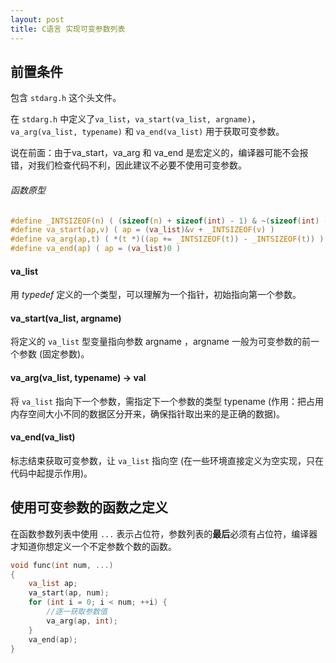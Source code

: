 ```yaml
---
layout: post
title: C语言 实现可变参数列表
---
```

## 前置条件
包含 `stdarg.h` 这个头文件。

在 `stdarg.h` 中定义了`va_list`，`va_start(va_list, argname)`，`va_arg(va_list, typename)` 和 `va_end(va_list)` 用于获取可变参数。

说在前面：由于va_start，va_arg 和 va_end 是宏定义的，编译器可能不会报错，对我们检查代码不利，因此建议不必要不使用可变参数。
######  函数原型
```C
#define _INTSIZEOF(n) ( (sizeof(n) + sizeof(int) - 1) & ~(sizeof(int) - 1) )
#define va_start(ap,v) ( ap = (va_list)&v + _INTSIZEOF(v) )
#define va_arg(ap,t) ( *(t *)((ap += _INTSIZEOF(t)) - _INTSIZEOF(t)) )
#define va_end(ap) ( ap = (va_list)0 )
```

#### va_list
用 *typedef* 定义的一个类型，可以理解为一个指针，初始指向第一个参数。
#### va_start(va_list, argname)
将定义的 `va_list` 型变量指向参数 argname ，argname 一般为可变参数的前一个参数 (固定参数)。

#### va_arg(va_list, typename) -> val
将 `va_list` 指向下一个参数，需指定下一个参数的类型 typename (作用：把占用内存空间大小不同的数据区分开来，确保指针取出来的是正确的数据)。

#### va_end(va_list)
标志结束获取可变参数，让 `va_list` 指向空 (在一些环境直接定义为空实现，只在代码中起提示作用)。

## 使用可变参数的函数之定义
在函数参数列表中使用 `...` 表示占位符，参数列表的**最后**必须有占位符，编译器才知道你想定义一个不定参数个数的函数。

```C
void func(int num, ...)
{
	va_list ap;
	va_start(ap, num);
	for (int i = 0; i < num; ++i) {
		//逐一获取参数值
		va_arg(ap, int);
	}
	va_end(ap);
}
```

